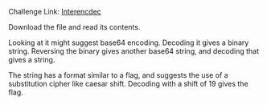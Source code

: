 Challenge Link: [Interencdec](https://play.picoctf.org/practice/challenge/418)

Download the file and read its contents.

Looking at it might suggest base64 encoding. Decoding it gives a binary string. Reversing the binary gives another base64 string, and decoding that gives a string.

The string has a format similar to a flag, and suggests the use of a substitution cipher like caesar shift. Decoding with a shift of 19 gives the flag.
